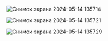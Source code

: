 ![Снимок экрана 2024-05-14 135714](https://github.com/YuraGolinsky/ReactWeather/assets/134283897/807344cf-d015-4b79-bde6-4f98d7c5dbdc)




![Снимок экрана 2024-05-14 135721](https://github.com/YuraGolinsky/ReactWeather/assets/134283897/475ee4f6-7ce6-4147-9c7b-0d61a32512ff)





![Снимок экрана 2024-05-14 135729](https://github.com/YuraGolinsky/ReactWeather/assets/134283897/fddc4158-096c-40b7-b9ec-929ae2e8a40d)



